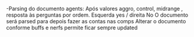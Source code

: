 -Parsing do documento agents:
    Após valores aggro, control, midrange , resposta às perguntas por ordem.
    Esquerda yes / direita No
    O documento será parsed para depois fazer as contas nas comps
    Alterar o documento conforme buffs e nerfs permite ficar sempre updated